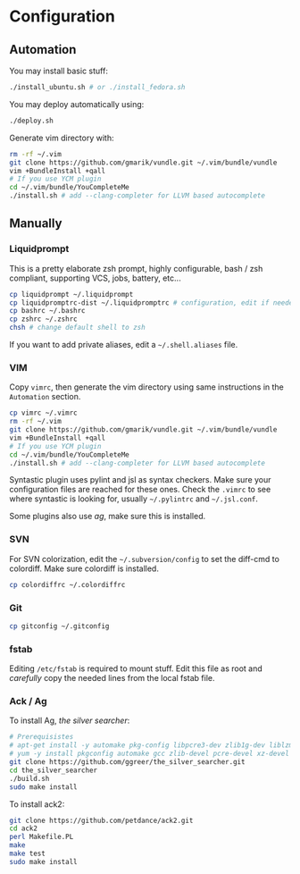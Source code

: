 Configuration
=============

Automation
----------

You may install basic stuff:
```bash
./install_ubuntu.sh # or ./install_fedora.sh
```
You may deploy automatically using:
```bash
./deploy.sh
```
Generate vim directory with:
```bash
rm -rf ~/.vim
git clone https://github.com/gmarik/vundle.git ~/.vim/bundle/vundle
vim +BundleInstall +qall
# If you use YCM plugin
cd ~/.vim/bundle/YouCompleteMe
./install.sh # add --clang-completer for LLVM based autocomplete
```

Manually
--------

### Liquidprompt

This is a pretty elaborate zsh prompt, highly configurable, bash / zsh
compliant, supporting VCS, jobs, battery, etc...
```bash
cp liquidprompt ~/.liquidprompt
cp liquidpromptrc-dist ~/.liquidpromptrc # configuration, edit if needed
cp bashrc ~/.bashrc
cp zshrc ~/.zshrc
chsh # change default shell to zsh
```
If you want to add private aliases, edit a `~/.shell.aliases` file.

### VIM

Copy `vimrc`, then generate the vim directory using same instructions in the `Automation` section.
```bash
cp vimrc ~/.vimrc
rm -rf ~/.vim
git clone https://github.com/gmarik/vundle.git ~/.vim/bundle/vundle
vim +BundleInstall +qall
# If you use YCM plugin
cd ~/.vim/bundle/YouCompleteMe
./install.sh # add --clang-completer for LLVM based autocomplete
```

Syntastic plugin uses pylint and jsl as syntax checkers. Make sure your
configuration files are reached for these ones. Check the `.vimrc` to see
where syntastic is looking for, usually `~/.pylintrc` and `~/.jsl.conf`.

Some plugins also use *ag*, make sure this is installed.

### SVN

For SVN colorization, edit the `~/.subversion/config` to set the diff-cmd
to colordiff. Make sure colordiff is installed.
```bash
cp colordiffrc ~/.colordiffrc
```

### Git

```bash
cp gitconfig ~/.gitconfig
```

### fstab

Editing `/etc/fstab` is required to mount stuff. Edit this file
as root and *carefully* copy the needed lines from the local fstab file.

### Ack / Ag

To install Ag, *the silver searcher*:
```bash
# Prerequisistes
# apt-get install -y automake pkg-config libpcre3-dev zlib1g-dev liblzma-dev
# yum -y install pkgconfig automake gcc zlib-devel pcre-devel xz-devel
git clone https://github.com/ggreer/the_silver_searcher.git
cd the_silver_searcher
./build.sh
sudo make install
```

To install ack2:
```bash
git clone https://github.com/petdance/ack2.git
cd ack2
perl Makefile.PL
make
make test
sudo make install
```

